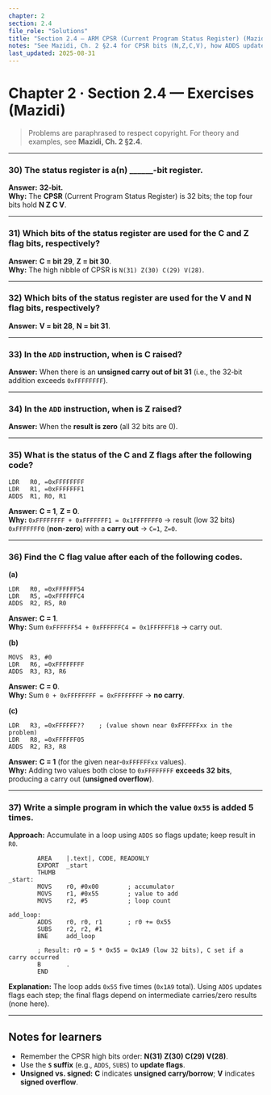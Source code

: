 ```yaml
---
chapter: 2
section: 2.4
file_role: "Solutions"
title: "Section 2.4 — ARM CPSR (Current Program Status Register) (Mazidi)"
notes: "See Mazidi, Ch. 2 §2.4 for CPSR bits (N,Z,C,V), how ADDS updates flags, and examples."
last_updated: 2025-08-31
---
```


# Chapter 2 · Section 2.4 — Exercises (Mazidi)

> Problems are paraphrased to respect copyright. For theory and examples, see **Mazidi, Ch. 2 §2.4**.

---

### 30) The status register is a(n) ______-bit register.  
**Answer:** **32-bit.**  
**Why:** The **CPSR** (Current Program Status Register) is 32 bits; the top four bits hold **N Z C V**.

---

### 31) Which bits of the status register are used for the **C** and **Z** flag bits, respectively?  
**Answer:** **C = bit 29**, **Z = bit 30**.  
**Why:** The high nibble of CPSR is `N(31) Z(30) C(29) V(28)`.

---

### 32) Which bits of the status register are used for the **V** and **N** flag bits, respectively?  
**Answer:** **V = bit 28**, **N = bit 31**.

---

### 33) In the `ADD` instruction, when is **C** raised?  
**Answer:** When there is an **unsigned carry out of bit 31** (i.e., the 32‑bit addition exceeds `0xFFFFFFFF`).

---

### 34) In the `ADD` instruction, when is **Z** raised?  
**Answer:** When the **result is zero** (all 32 bits are 0).

---

### 35) What is the status of the **C** and **Z** flags after the following code?  
```
LDR   R0, =0xFFFFFFFF
LDR   R1, =0xFFFFFFF1
ADDS  R1, R0, R1
```
**Answer:** **C = 1**, **Z = 0**.  
**Why:** `0xFFFFFFFF + 0xFFFFFFF1 = 0x1FFFFFFF0` → result (low 32 bits) `0xFFFFFFF0` (**non‑zero**) with a **carry out** → `C=1`, `Z=0`.

---

### 36) Find the **C** flag value after each of the following codes.

**(a)**
```
LDR   R0, =0xFFFFFF54
LDR   R5, =0xFFFFFFC4
ADDS  R2, R5, R0
```
**Answer:** **C = 1**.  
**Why:** Sum `0xFFFFFF54 + 0xFFFFFFC4 = 0x1FFFFFF18` → carry out.

**(b)**
```
MOVS  R3, #0
LDR   R6, =0xFFFFFFFF
ADDS  R3, R3, R6
```
**Answer:** **C = 0**.  
**Why:** Sum `0 + 0xFFFFFFFF = 0xFFFFFFFF` → **no carry**.

**(c)**
```
LDR   R3, =0xFFFFFF??    ; (value shown near 0xFFFFFFxx in the problem)
LDR   R8, =0xFFFFFF05
ADDS  R2, R3, R8
```
**Answer:** **C = 1** (for the given near‑`0xFFFFFFxx` values).  
**Why:** Adding two values both close to `0xFFFFFFFF` **exceeds 32 bits**, producing a carry out (**unsigned overflow**).

---

### 37) Write a simple program in which the value `0x55` is added **5** times.
**Approach:** Accumulate in a loop using `ADDS` so flags update; keep result in `R0`.

```armasm
        AREA    |.text|, CODE, READONLY
        EXPORT  _start
        THUMB
_start:
        MOVS    r0, #0x00        ; accumulator
        MOVS    r1, #0x55        ; value to add
        MOVS    r2, #5           ; loop count

add_loop:
        ADDS    r0, r0, r1       ; r0 += 0x55
        SUBS    r2, r2, #1
        BNE     add_loop

        ; Result: r0 = 5 * 0x55 = 0x1A9 (low 32 bits), C set if a carry occurred
        B       .
        END
```

**Explanation:** The loop adds `0x55` five times (`0x1A9` total). Using `ADDS` updates flags each step; the final flags depend on intermediate carries/zero results (none here).

---

## Notes for learners
- Remember the CPSR high bits order: **N(31) Z(30) C(29) V(28)**.  
- Use the **`S` suffix** (e.g., `ADDS`, `SUBS`) to **update flags**.  
- **Unsigned vs. signed:** **C** indicates **unsigned carry/borrow**; **V** indicates **signed overflow**.
